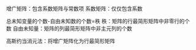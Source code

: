 增广矩阵：包含系数矩阵与常数项
系数矩阵：仅仅包含系数

总未知变量的个数-自由未知数的个数=秩
秩：矩阵的行最简形矩阵中非零行的个数
自由未知量：矩阵的列最简形矩阵中非主元列的个数

高斯约当消元法：将增广矩阵化为行最简形矩阵